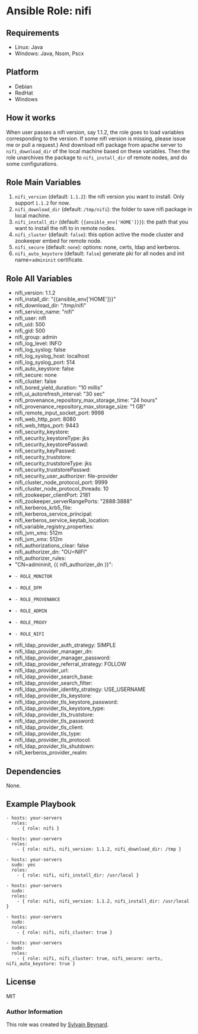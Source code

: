 # Ansible Role: nifi

## Requirements

   - Linux: Java
   - Windows: Java, Nssm, Pscx

## Platform

   - Debian
   - RedHat
   - Windows

## How it works

When user passes a nifi version, say 1.1.2, the role goes to load variables corresponding to the version.
If some nifi version is missing, please issue me or pull a request.)
And download nifi package from apache server to `nifi_download_dir` of the local machine based on these variables.
Then the role unarchives the package to `nifi_install_dir` of remote nodes, and do some configurations.

## Role Main Variables

1. `nifi_version` (default: `1.1.2`): the nifi version you want to install. Only support `1.1.2` for now.
2. `nifi_download_dir` (default: `/tmp/nifi`): the folder to save nifi package in local machine.
3. `nifi_install_dir` (default: `{{ansible_env['HOME']}}`): the path that you want to install the nifi to in remote nodes.
4. `nifi_cluster` (default: `false`): this option active the mode cluster and zookeeper embed for remote node. 
5. `nifi_secure` (default: `none`): options: none, certs, ldap and kerberos.
6. `nifi_auto_keystore` (default: `false`) generate pki for all nodes and init name=`admininit` certificate.

## Role All Variables

- nifi_version: 1.1.2
- nifi_install_dir: "{{ansible_env['HOME']}}"
- nifi_download_dir: "/tmp/nifi"
- nifi_service_name: "nifi"
- nifi_user: nifi
- nifi_uid: 500
- nifi_gid: 500
- nifi_group: admin
- nifi_log_level: INFO
- nifi_log_syslog: false
- nifi_log_syslog_host: localhost
- nifi_log_syslog_port: 514
- nifi_auto_keystore: false
- nifi_secure: none
- nifi_cluster: false
- nifi_bored_yield_duration: "10 millis"
- nifi_ui_autorefresh_interval: "30 sec"
- nifi_provenance_repository_max_storage_time: "24 hours"
- nifi_provenance_repository_max_storage_size: "1 GB"
- nifi_remote_input_socket_port: 9998
- nifi_web_http_port: 8080
- nifi_web_https_port: 9443
- nifi_security_keystore:
- nifi_security_keystoreType: jks
- nifi_security_keystorePasswd:
- nifi_security_keyPasswd:
- nifi_security_truststore:
- nifi_security_truststoreType: jks
- nifi_security_truststorePasswd:
- nifi_security_user_authorizer: file-provider
- nifi_cluster_node_protocol_port: 9999
- nifi_cluster_node_protocol_threads: 10
- nifi_zookeeper_clientPort: 2181
- nifi_zookeeper_serverRangePorts: "2888:3888"
- nifi_kerberos_krb5_file:
- nifi_kerberos_service_principal:
- nifi_kerberos_service_keytab_location:
- nifi_variable_registry_properties:
- nifi_jvm_xms: 512m
- nifi_jvm_xmx: 512m
- nifi_authorizations_clear: false
- nifi_authorizer_dn: "OU=NIFI"
- nifi_authorizer_rules:
-   "CN=admininit, {{ nifi_authorizer_dn }}":
-     - ROLE_MONITOR
-     - ROLE_DFM
-     - ROLE_PROVENANCE
-     - ROLE_ADMIN
-     - ROLE_PROXY
-     - ROLE_NIFI
- nifi_ldap_provider_auth_strategy: SIMPLE
- nifi_ldap_provider_manager_dn:
- nifi_ldap_provider_manager_password:
- nifi_ldap_provider_referral_strategy: FOLLOW
- nifi_ldap_provider_url:
- nifi_ldap_provider_search_base:
- nifi_ldap_provider_search_filter:
- nifi_ldap_provider_identity_strategy: USE_USERNAME
- nifi_ldap_provider_tls_keystore:
- nifi_ldap_provider_tls_keystore_password:
- nifi_ldap_provider_tls_keystore_type:
- nifi_ldap_provider_tls_truststore:
- nifi_ldap_provider_tls_password:
- nifi_ldap_provider_tls_client:
- nifi_ldap_provider_tls_type:
- nifi_ldap_provider_tls_protocol:
- nifi_ldap_provider_tls_shutdown:
- nifi_kerberos_provider_realm:


## Dependencies

None.

## Example Playbook

    - hosts: your-servers
      roles:
        - { role: nifi }

    - hosts: your-servers
      roles:
        - { role: nifi, nifi_version: 1.1.2, nifi_download_dir: /tmp }

    - hosts: your-servers
      sudo: yes
      roles:
        - { role: nifi, nifi_install_dir: /usr/local }

    - hosts: your-servers
      sudo:
      roles:
        - { role: nifi, nifi_version: 1.1.2, nifi_install_dir: /usr/local }

    - hosts: your-servers
      sudo:
      roles:
        - { role: nifi, nifi_cluster: true }

    - hosts: your-servers
      sudo:
      roles:
        - { role: nifi, nifi_cluster: true, nifi_secure: certs, nifi_auto_keystore: true }

## License

MIT

### Author Information

This role was created by [Sylvain Beynard](https://github.com/sbeyn).

